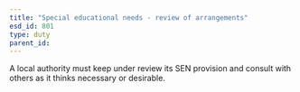 ```yaml
---
title: "Special educational needs - review of arrangements"
esd_id: 801
type: duty
parent_id:  
---
```


A local authority must keep under review its SEN provision and consult with others as it thinks necessary or desirable.


